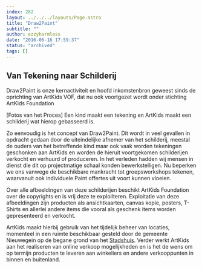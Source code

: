```yaml
---
index: 282
layout: ../../../layouts/Page.astro
title: "Draw2Paint"
subtitle: ""
author: ezzyharmless
date: "2016-06-16 17:59:37"
status: "archived"
tags: []
---
```


## Van Tekening naar Schilderij<span class="has-text-calm is-size-4"></span>

Draw2Paint is onze kernactiviteit en hoofd inkomstenbron geweest sinds de oprichting van ArtKids VOF, dat nu ook voortgezet wordt onder stichting ArtKids Foundation

[Fotos van het Proces] Een kind maakt een tekening en ArtKids maakt een schilderij wat hierop gebasseerd is.

Zo eenvoudig is het concept van Draw2Paint. Dit wordt in veel gevallen in opdracht gedaan door de uiteindelijke afnemer van het schilderij, meestal de ouders van het betreffende kind maar ook vaak worden tekeningen geschonken aan ArtKids en worden de hieruit voortgekomen schilderijen verkocht en verhuurd of produceren. In het verleden hadden wij mensen in dienst die dit op projectmatige schaal konden bewerkstelligen. Nu beperken we ons vanwege de beschikbare mankracht tot groepsworkshops tekenen, waarvanuit ook individuele Paint offertes uit voort kunnen vloeien.

Over alle afbeeldingen van deze schilderijen beschikt ArtKids Foundation over de copyrights en is vrij deze te exploilteren. Exploitatie van deze afbeeldingen zijn producten als ansichtkaarten, canvas kopie, posters, T-Shirts en allerlei andere items die vooral als geschenk items worden gepresenteerd en verkocht.

ArtKids maakt hierbij gebruik van het tijdelijk beheer van locaties, momenteel in een ruimte beschikbaar gesteld door de gemeente Nieuwegein op de begane grond van het [Stadshuis](#). Verder werkt ArtKids aan het realiseren van online verkoop mogelijkheden en is het de wens om op termijn producten te leveren aan winkeliers en andere verkooppunten in binnen en buitenland.